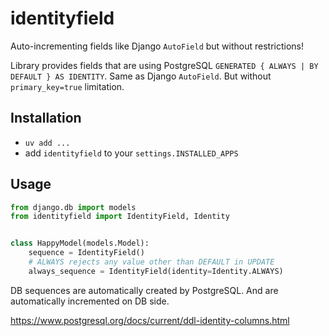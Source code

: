 # identityfield

Auto-incrementing fields like Django `AutoField` but without restrictions!

Library provides fields that are using PostgreSQL `GENERATED { ALWAYS | BY DEFAULT } AS IDENTITY`.
Same as Django `AutoField`. But without `primary_key=true` limitation.

## Installation
* `uv add ...`
* add `identityfield` to your `settings.INSTALLED_APPS`

## Usage

```python
from django.db import models
from identityfield import IdentityField, Identity


class HappyModel(models.Model):
    sequence = IdentityField()
    # ALWAYS rejects any value other than DEFAULT in UPDATE
    always_sequence = IdentityField(identity=Identity.ALWAYS)
```

DB sequences are automatically created by PostgreSQL.
And are automatically incremented on DB side.

https://www.postgresql.org/docs/current/ddl-identity-columns.html
